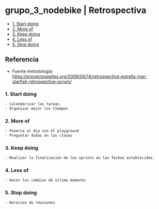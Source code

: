 # grupo_3_nodebike | Retrospectiva
   - [1. Start doing](#1-start-doing)
   - [2. More of](#2-more-of)
   - [3. Keep doing](#3-keep-doing)
   - [4. Less of](#4-less-of)
   - [5. Stop doing](#5-stop-doing)
  
 ## Referencia

- Fuente metodología: https://proyectosagiles.org/2009/06/14/retrospectiva-estrella-mar-starfish-retrospective-scrum/

 ### 1. Start doing

```html
- Calendarizar las tareas.
- Organizar mejor los tiempos
```

 
 ### 2. More of

```html
- Ponerse al dia con el playground
- Preguntar dudas en las clases
```

 ### 3. Keep doing

```html
- Realizar la finalización de los sprints en las fechas establecidas.
```
 
 ### 4. Less of

```html
- Hacer los cambios de ultimo momento.
```


 
 ### 5. Stop doing

```html
- Horarios de reuniones
```
